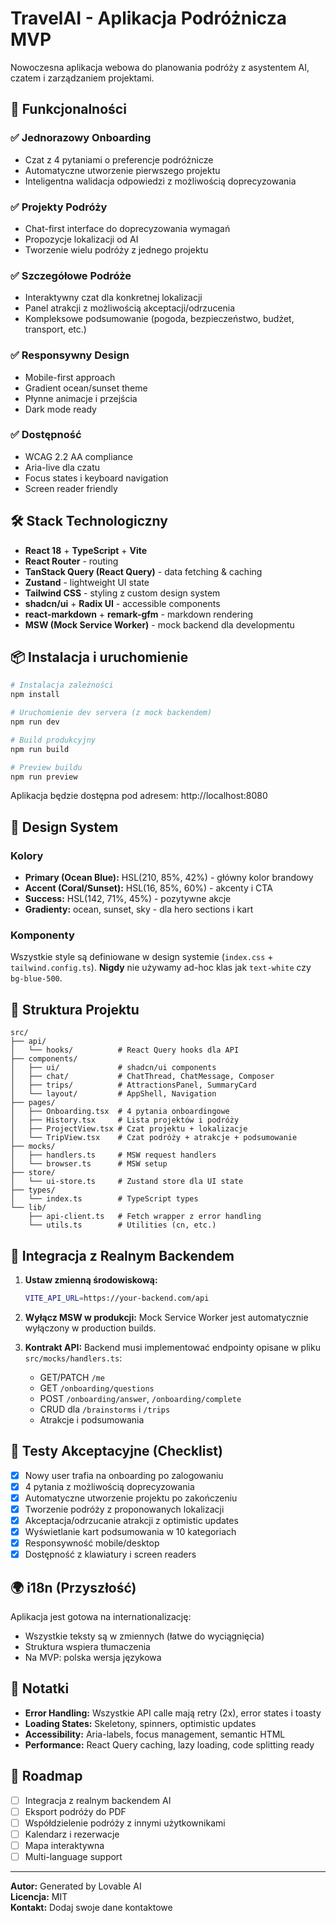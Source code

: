 # TravelAI - Aplikacja Podróżnicza MVP

Nowoczesna aplikacja webowa do planowania podróży z asystentem AI, czatem i zarządzaniem projektami.

## 🚀 Funkcjonalności

### ✅ Jednorazowy Onboarding
- Czat z 4 pytaniami o preferencje podróżnicze
- Automatyczne utworzenie pierwszego projektu
- Inteligentna walidacja odpowiedzi z możliwością doprecyzowania

### ✅ Projekty Podróży
- Chat-first interface do doprecyzowania wymagań
- Propozycje lokalizacji od AI
- Tworzenie wielu podróży z jednego projektu

### ✅ Szczegółowe Podróże
- Interaktywny czat dla konkretnej lokalizacji
- Panel atrakcji z możliwością akceptacji/odrzucenia
- Kompleksowe podsumowanie (pogoda, bezpieczeństwo, budżet, transport, etc.)

### ✅ Responsywny Design
- Mobile-first approach
- Gradient ocean/sunset theme
- Płynne animacje i przejścia
- Dark mode ready

### ✅ Dostępność
- WCAG 2.2 AA compliance
- Aria-live dla czatu
- Focus states i keyboard navigation
- Screen reader friendly

## 🛠️ Stack Technologiczny

- **React 18** + **TypeScript** + **Vite**
- **React Router** - routing
- **TanStack Query (React Query)** - data fetching & caching
- **Zustand** - lightweight UI state
- **Tailwind CSS** - styling z custom design system
- **shadcn/ui** + **Radix UI** - accessible components
- **react-markdown** + **remark-gfm** - markdown rendering
- **MSW (Mock Service Worker)** - mock backend dla developmentu

## 📦 Instalacja i uruchomienie

```bash
# Instalacja zależności
npm install

# Uruchomienie dev servera (z mock backendem)
npm run dev

# Build produkcyjny
npm run build

# Preview buildu
npm run preview
```

Aplikacja będzie dostępna pod adresem: http://localhost:8080

## 🎨 Design System

### Kolory
- **Primary (Ocean Blue):** HSL(210, 85%, 42%) - główny kolor brandowy
- **Accent (Coral/Sunset):** HSL(16, 85%, 60%) - akcenty i CTA
- **Success:** HSL(142, 71%, 45%) - pozytywne akcje
- **Gradienty:** ocean, sunset, sky - dla hero sections i kart

### Komponenty
Wszystkie style są definiowane w design systemie (`index.css` + `tailwind.config.ts`).
**Nigdy** nie używamy ad-hoc klas jak `text-white` czy `bg-blue-500`.

## 📁 Struktura Projektu

```
src/
├── api/
│   └── hooks/          # React Query hooks dla API
├── components/
│   ├── ui/             # shadcn/ui components
│   ├── chat/           # ChatThread, ChatMessage, Composer
│   ├── trips/          # AttractionsPanel, SummaryCard
│   └── layout/         # AppShell, Navigation
├── pages/
│   ├── Onboarding.tsx  # 4 pytania onboardingowe
│   ├── History.tsx     # Lista projektów i podróży
│   ├── ProjectView.tsx # Czat projektu + lokalizacje
│   └── TripView.tsx    # Czat podróży + atrakcje + podsumowanie
├── mocks/
│   ├── handlers.ts     # MSW request handlers
│   └── browser.ts      # MSW setup
├── store/
│   └── ui-store.ts     # Zustand store dla UI state
├── types/
│   └── index.ts        # TypeScript types
└── lib/
    ├── api-client.ts   # Fetch wrapper z error handling
    └── utils.ts        # Utilities (cn, etc.)
```

## 🔌 Integracja z Realnym Backendem

1. **Ustaw zmienną środowiskową:**
   ```bash
   VITE_API_URL=https://your-backend.com/api
   ```

2. **Wyłącz MSW w produkcji:**
   Mock Service Worker jest automatycznie wyłączony w production builds.

3. **Kontrakt API:**
   Backend musi implementować endpointy opisane w pliku `src/mocks/handlers.ts`:
   - GET/PATCH `/me`
   - GET `/onboarding/questions`
   - POST `/onboarding/answer`, `/onboarding/complete`
   - CRUD dla `/brainstorms` i `/trips`
   - Atrakcje i podsumowania

## 🧪 Testy Akceptacyjne (Checklist)

- [x] Nowy user trafia na onboarding po zalogowaniu
- [x] 4 pytania z możliwością doprecyzowania
- [x] Automatyczne utworzenie projektu po zakończeniu
- [x] Tworzenie podróży z proponowanych lokalizacji
- [x] Akceptacja/odrzucanie atrakcji z optimistic updates
- [x] Wyświetlanie kart podsumowania w 10 kategoriach
- [x] Responsywność mobile/desktop
- [x] Dostępność z klawiatury i screen readers

## 🌍 i18n (Przyszłość)

Aplikacja jest gotowa na internationalizację:
- Wszystkie teksty są w zmiennych (łatwe do wyciągnięcia)
- Struktura wspiera tłumaczenia
- Na MVP: polska wersja językowa

## 📝 Notatki

- **Error Handling:** Wszystkie API calle mają retry (2x), error states i toasty
- **Loading States:** Skeletony, spinners, optimistic updates
- **Accessibility:** Aria-labels, focus management, semantic HTML
- **Performance:** React Query caching, lazy loading, code splitting ready

## 🎯 Roadmap

- [ ] Integracja z realnym backendem AI
- [ ] Eksport podróży do PDF
- [ ] Współdzielenie podróży z innymi użytkownikami
- [ ] Kalendarz i rezerwacje
- [ ] Mapa interaktywna
- [ ] Multi-language support

---

**Autor:** Generated by Lovable AI  
**Licencja:** MIT  
**Kontakt:** Dodaj swoje dane kontaktowe
